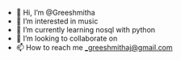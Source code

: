 - 👋 Hi, I’m @Greeshmitha
- 👀 I’m interested in music
- 🌱 I’m currently learning nosql with python
- 💞️ I’m looking to collaborate on 
- 📫 How to reach me _greeshmithaj@gmail.com

<!---
Greeshmitha23/Greeshmitha23 is a ✨ special ✨ repository because its `README.md` (this file) appears on your GitHub profile.
You can click the Preview link to take a look at your changes.
--->
